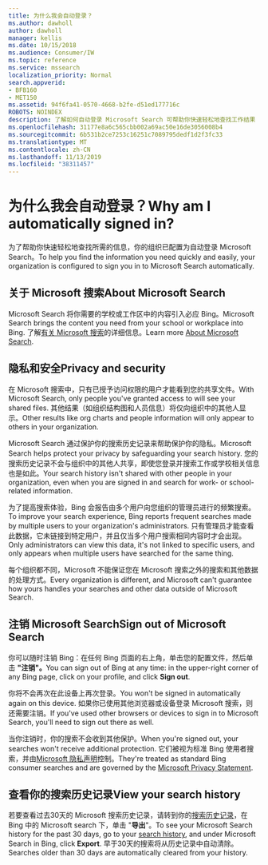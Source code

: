 ```yaml
---
title: 为什么我会自动登录？
ms.author: dawholl
author: dawholl
manager: kellis
ms.date: 10/15/2018
ms.audience: Consumer/IW
ms.topic: reference
ms.service: mssearch
localization_priority: Normal
search.appverid:
- BFB160
- MET150
ms.assetid: 94f6fa41-0570-4668-b2fe-d51ed177716c
ROBOTS: NOINDEX
description: 了解如何自动登录 Microsoft Search 可帮助你快速轻松地查找工作结果
ms.openlocfilehash: 31177e8a6c565cbb002a69ac50e16de3056008b4
ms.sourcegitcommit: 6b531b2ce7253c16251c7089795dedf1d2f3fc33
ms.translationtype: MT
ms.contentlocale: zh-CN
ms.lasthandoff: 11/13/2019
ms.locfileid: "38311457"
---
```

# <a name="why-am-i-automatically-signed-in"></a><span data-ttu-id="b69af-103">为什么我会自动登录？</span><span class="sxs-lookup"><span data-stu-id="b69af-103">Why am I automatically signed in?</span></span>

<span data-ttu-id="b69af-104">为了帮助你快速轻松地查找所需的信息，你的组织已配置为自动登录 Microsoft Search。</span><span class="sxs-lookup"><span data-stu-id="b69af-104">To help you find the information you need quickly and easily, your organization is configured to sign you in to Microsoft Search automatically.</span></span>
  
## <a name="about-microsoft-search"></a><span data-ttu-id="b69af-105">关于 Microsoft 搜索</span><span class="sxs-lookup"><span data-stu-id="b69af-105">About Microsoft Search</span></span>

<span data-ttu-id="b69af-106">Microsoft Search 将你需要的学校或工作区中的内容引入必应 Bing。</span><span class="sxs-lookup"><span data-stu-id="b69af-106">Microsoft Search brings the content you need from your school or workplace into Bing.</span></span> <span data-ttu-id="b69af-107">了解[有关 Microsoft 搜索](about-microsoft-search.md)的详细信息。</span><span class="sxs-lookup"><span data-stu-id="b69af-107">Learn more [About Microsoft Search](about-microsoft-search.md).</span></span>
  
## <a name="privacy-and-security"></a><span data-ttu-id="b69af-108">隐私和安全</span><span class="sxs-lookup"><span data-stu-id="b69af-108">Privacy and security</span></span>

<span data-ttu-id="b69af-109">在 Microsoft 搜索中，只有已授予访问权限的用户才能看到您的共享文件。</span><span class="sxs-lookup"><span data-stu-id="b69af-109">With Microsoft Search, only people you've granted access to will see your shared files.</span></span> <span data-ttu-id="b69af-110">其他结果（如组织结构图和人员信息）将仅向组织中的其他人显示。</span><span class="sxs-lookup"><span data-stu-id="b69af-110">Other results like org charts and people information will only appear to others in your organization.</span></span>
  
<span data-ttu-id="b69af-111">Microsoft Search 通过保护你的搜索历史记录来帮助保护你的隐私。</span><span class="sxs-lookup"><span data-stu-id="b69af-111">Microsoft Search helps protect your privacy by safeguarding your search history.</span></span> <span data-ttu-id="b69af-112">您的搜索历史记录不会与组织中的其他人共享，即使您登录并搜索工作或学校相关信息也是如此。</span><span class="sxs-lookup"><span data-stu-id="b69af-112">Your search history isn't shared with other people in your organization, even when you are signed in and search for work- or school-related information.</span></span>
  
<span data-ttu-id="b69af-113">为了提高搜索体验，Bing 会报告由多个用户向您组织的管理员进行的频繁搜索。</span><span class="sxs-lookup"><span data-stu-id="b69af-113">To improve your search experience, Bing reports frequent searches made by multiple users to your organization's administrators.</span></span> <span data-ttu-id="b69af-114">只有管理员才能查看此数据，它未链接到特定用户，并且仅当多个用户搜索相同内容时才会出现。</span><span class="sxs-lookup"><span data-stu-id="b69af-114">Only administrators can view this data, it's not linked to specific users, and only appears when multiple users have searched for the same thing.</span></span>
  
<span data-ttu-id="b69af-115">每个组织都不同，Microsoft 不能保证您在 Microsoft 搜索之外的搜索和其他数据的处理方式。</span><span class="sxs-lookup"><span data-stu-id="b69af-115">Every organization is different, and Microsoft can't guarantee how yours handles your searches and other data outside of Microsoft Search.</span></span>
  
## <a name="sign-out-of-microsoft-search"></a><span data-ttu-id="b69af-116">注销 Microsoft Search</span><span class="sxs-lookup"><span data-stu-id="b69af-116">Sign out of Microsoft Search</span></span>

<span data-ttu-id="b69af-117">你可以随时注销 Bing：在任何 Bing 页面的右上角，单击您的配置文件，然后单击 **"注销"。**</span><span class="sxs-lookup"><span data-stu-id="b69af-117">You can sign out of Bing at any time: in the upper-right corner of any Bing page, click on your profile, and click **Sign out**.</span></span>
  
<span data-ttu-id="b69af-118">你将不会再次在此设备上再次登录。</span><span class="sxs-lookup"><span data-stu-id="b69af-118">You won't be signed in automatically again on this device.</span></span> <span data-ttu-id="b69af-119">如果你已使用其他浏览器或设备登录 Microsoft 搜索，则还需要注销。</span><span class="sxs-lookup"><span data-stu-id="b69af-119">If you've used other browsers or devices to sign in to Microsoft Search, you'll need to sign out there as well.</span></span> 
  
<span data-ttu-id="b69af-120">当你注销时，你的搜索不会收到其他保护。</span><span class="sxs-lookup"><span data-stu-id="b69af-120">When you're signed out, your searches won't receive additional protection.</span></span> <span data-ttu-id="b69af-121">它们被视为标准 Bing 使用者搜索，并由[Microsoft 隐私声明](https://privacy.microsoft.com/privacystatement)控制。</span><span class="sxs-lookup"><span data-stu-id="b69af-121">They're treated as standard Bing consumer searches and are governed by the [Microsoft Privacy Statement](https://privacy.microsoft.com/privacystatement).</span></span>
  
## <a name="view-your-search-history"></a><span data-ttu-id="b69af-122">查看你的搜索历史记录</span><span class="sxs-lookup"><span data-stu-id="b69af-122">View your search history</span></span>

<span data-ttu-id="b69af-123">若要查看过去30天的 Microsoft 搜索历史记录，请转到你的[搜索历史记录](https://ssl.bing.com/profile/history)，在 Bing 中的 Microsoft search 下，单击 "**导出**"。</span><span class="sxs-lookup"><span data-stu-id="b69af-123">To see your Microsoft Search history for the past 30 days, go to your [search history](https://ssl.bing.com/profile/history), and under Microsoft Search in Bing, click **Export**.</span></span> <span data-ttu-id="b69af-124">早于30天的搜索将从历史记录中自动清除。</span><span class="sxs-lookup"><span data-stu-id="b69af-124">Searches older than 30 days are automatically cleared from your history.</span></span>

  

